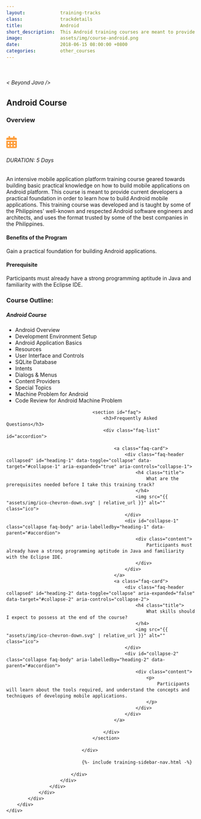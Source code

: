 ```yaml
---
layout:             training-tracks
class:              trackdetails
title:              Android
short_description:  This Android training courses are meant to provide both beginners and advanced students with a practical foundation for building mobile applications.
image:              assets/img/course-android.png
date:               2018-06-15 08:00:00 +0800
categories:         other_courses
---
```

<div class="section-content">
        <div class="container-fluid auto-1110">
            <div class="row">
                <div class="col">
                    <div class="panel-content">
                        <div class="title-section">
                            <img src="{{ "assets/img/title-software.png" | relative_url }}" alt="">
                            <div class="title">
                                <h6>
                                    < Beyond Java />
                                </h6>
                                <h2>Android Course</h2>
                            </div>
                        </div>
                        <div class="row" data-sticky-container>
                            <div class="track-panel">
                                <div class="track-content">
                                    <section id="overview">
                                        <h3>Overview</h3>
                                        <img class="mb30 img-fluid" src="{{ "assets/img/java-course-cover.jpg" | relative_url }}" alt="">
                                        <div class="track-details">
                                        <div class="details mr40">
                                            <img src="/assets/img/ico-calendar.svg" alt="">
                                            <h6>DURATION: 5 Days</h6>
                                        </div>
                                    </div>
                                        <p>
                                            An intensive mobile application platform training course geared towards building basic practical knowledge on how to build mobile applications on Android platform. This course is meant to provide current developers a practical foundation in order to learn how to build Android mobile applications. This training course was developed and is taught by some of the Philippines' well-known and respected Android software engineers and architects, and uses the format trusted by some of the best companies in the Philippines.
                                        </p>
                                        <h4>
                                            Benefits of the Program
                                        </h4>
                                        <p>
                                            Gain a practical foundation for building Android applications.
                                        </p>
                                        <h4>
                                            Prerequisite
                                        </h4>
                                        <p>
                                            Participants must already have a strong programming aptitude in Java and familiarity with the Eclipse IDE.
                                        </p>
                                    </section>
                                    <section id="topic-outline">
                                        <h3>
                                            Course Outline:
                                        </h3>
                                        <h5 class="course-title">Android Course</h5>
                                        <ul class="course-outline">
                                            <li>Android Overview</li>
                                            <li>Development Environment Setup</li>
                                            <li>Android Application Basics</li>
                                            <li>Resources</li>
                                            <li>User Interface and Controls</li>
                                            <li>SQLite Database</li>
                                            <li>Intents</li>
                                            <li>Dialogs & Menus</li>
                                            <li>Content Providers</li>
                                            <li>Special Topics</li>
                                            <li>Machine Problem for Android</li>
                                            <li>Code Review for Android Machine Problem</li>
                                        </ul>
                                    </section>

                                    <section id="faq">
                                        <h3>Frequently Asked Questions</h3>
                                        <div class="faq-list" id="accordion">

                                            <a class="faq-card">
                                                <div class="faq-header collapsed" id="heading-1" data-toggle="collapse" data-target="#collapse-1" aria-expanded="true" aria-controls="collapse-1">
                                                    <h4 class="title">
                                                        What are the prerequisites needed before I take this training track?
                                                    </h4>
                                                    <img src="{{ "assets/img/ico-chevron-down.svg" | relative_url }}" alt="" class="ico">
                                                </div>
                                                <div id="collapse-1" class="collapse faq-body" aria-labelledby="heading-1" data-parent="#accordion">
                                                    <div class="content">
                                                        Participants must already have a strong programming aptitude in Java and familiarity with the Eclipse IDE.
                                                    </div>
                                                </div>
                                            </a>
                                            <a class="faq-card">
                                                <div class="faq-header collapsed" id="heading-2" data-toggle="collapse" aria-expanded="false" data-target="#collapse-2" aria-controls="collapse-2">
                                                    <h4 class="title">
                                                        What skills should I expect to possess at the end of the course?
                                                    </h4>
                                                    <img src="{{ "assets/img/ico-chevron-down.svg" | relative_url }}" alt="" class="ico">
                                                </div>
                                                <div id="collapse-2" class="collapse faq-body" aria-labelledby="heading-2" data-parent="#accordion">
                                                    <div class="content">
                                                        <p>
                                                            Participants will learn about the tools required, and understand the concepts and techniques of developing mobile applications.
                                                        </p>
                                                    </div>
                                                </div>
                                            </a>

                                        </div>
                                    </section>

                                </div>

                                {%- include training-sidebar-nav.html -%}

                            </div>
                        </div>
                    </div>
                </div>
            </div>
        </div>
    </div>